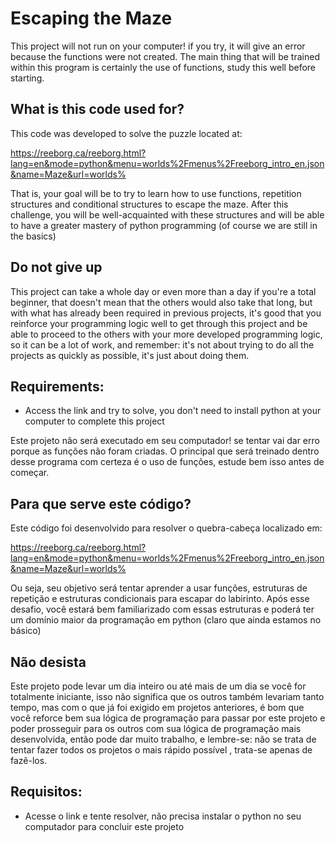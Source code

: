 # Escaping the Maze

This project will not run on your computer! if you try, it will give an error because the functions were not created. The main thing that will be trained within this program is certainly the use of functions, study this well before starting.

## What is this code used for?

This code was developed to solve the puzzle located at:

https://reeborg.ca/reeborg.html?lang=en&mode=python&menu=worlds%2Fmenus%2Freeborg_intro_en.json&name=Maze&url=worlds%

That is, your goal will be to try to learn how to use functions, repetition structures and conditional structures to escape the maze. After this challenge, you will be well-acquainted with these structures and will be able to have a greater mastery of python programming (of course we are still in the basics)

## Do not give up

This project can take a whole day or even more than a day if you're a total beginner, that doesn't mean that the others would also take that long, but with what has already been required in previous projects, it's good that you reinforce your programming logic well to get through this project and be able to proceed to the others with your more developed programming logic, so it can be a lot of work, and remember: it's not about trying to do all the projects as quickly as possible, it's just about doing them.


## Requirements:

- Access the link and try to solve, you don't need to install python at your computer to complete this project



Este projeto não será executado em seu computador! se tentar vai dar erro porque as funções não foram criadas. O principal que será treinado dentro desse programa com certeza é o uso de funções, estude bem isso antes de começar.

## Para que serve este código?

Este código foi desenvolvido para resolver o quebra-cabeça localizado em:

https://reeborg.ca/reeborg.html?lang=en&mode=python&menu=worlds%2Fmenus%2Freeborg_intro_en.json&name=Maze&url=worlds%

Ou seja, seu objetivo será tentar aprender a usar funções, estruturas de repetição e estruturas condicionais para escapar do labirinto. Após esse desafio, você estará bem familiarizado com essas estruturas e poderá ter um domínio maior da programação em python (claro que ainda estamos no básico)

## Não desista

Este projeto pode levar um dia inteiro ou até mais de um dia se você for totalmente iniciante, isso não significa que os outros também levariam tanto tempo, mas com o que já foi exigido em projetos anteriores, é bom que você reforce bem sua lógica de programação para passar por este projeto e poder prosseguir para os outros com sua lógica de programação mais desenvolvida, então pode dar muito trabalho, e lembre-se: não se trata de tentar fazer todos os projetos o mais rápido possível , trata-se apenas de fazê-los.


## Requisitos:

- Acesse o link e tente resolver, não precisa instalar o python no seu computador para concluir este projeto
